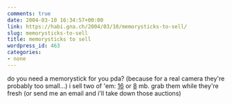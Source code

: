 ```yaml
---
comments: true
date: 2004-03-10 16:34:57+00:00
link: https://habi.gna.ch/2004/03/10/memorysticks-to-sell/
slug: memorysticks-to-sell
title: memorysticks to sell
wordpress_id: 463
categories:
- none
---
```


do you need a memorystick for you pda? (because for a real camera they're probably too small...)
i sell two of 'em: [16](http://www.ricardo.ch/cgi-bin/auk?cmd=viewcat;OrderBy=CloseTime;SortOrder=1;catid=110002051;list=1;list_flag=527;listrcatid=16;lng=de;lotid=313930670;perlist=30;sid=3845c94ee97089ea16b4edc17981789a;usr=sxe;) or [8](http://www.ricardo.ch/cgi-bin/auk?cmd=viewcat;OrderBy=CloseTime;SortOrder=1;catid=110002051;list=1;list_flag=527;listrcatid=16;lng=de;lotid=313930721;perlist=30;sid=3845c94ee97089ea16b4edc17981789a;usr=sxe;) mb.
grab them while they're fresh (or send me an email and i'll take down those auctions)
